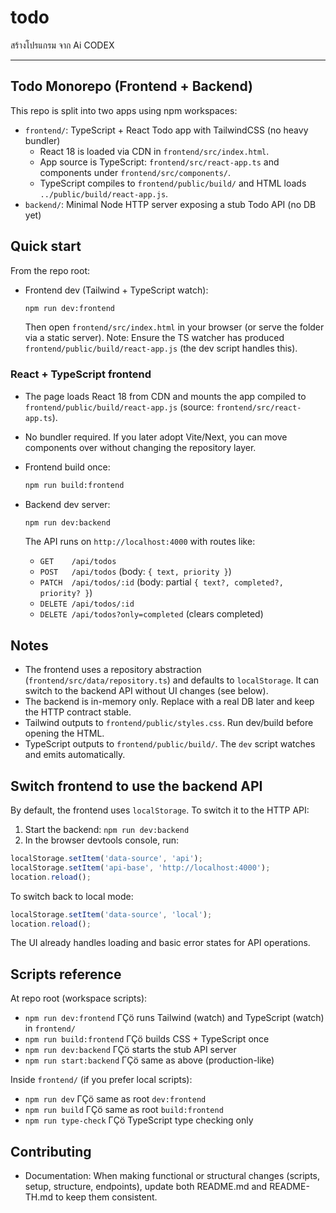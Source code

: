 ﻿# todo
สร้างโปรแกรม จาก Ai CODEX

---

## Todo Monorepo (Frontend + Backend)

This repo is split into two apps using npm workspaces:

- `frontend/`: TypeScript + React Todo app with TailwindCSS (no heavy bundler)
  - React 18 is loaded via CDN in `frontend/src/index.html`.
  - App source is TypeScript: `frontend/src/react-app.ts` and components under `frontend/src/components/`.
  - TypeScript compiles to `frontend/public/build/` and HTML loads `../public/build/react-app.js`.
- `backend/`: Minimal Node HTTP server exposing a stub Todo API (no DB yet)

## Quick start

From the repo root:

- Frontend dev (Tailwind + TypeScript watch):

  ```bash
  npm run dev:frontend
  ```

  Then open `frontend/src/index.html` in your browser (or serve the folder via a static server).
  Note: Ensure the TS watcher has produced `frontend/public/build/react-app.js` (the dev script handles this).

### React + TypeScript frontend

- The page loads React 18 from CDN and mounts the app compiled to `frontend/public/build/react-app.js` (source: `frontend/src/react-app.ts`).
- No bundler required. If you later adopt Vite/Next, you can move components over without changing the repository layer.

- Frontend build once:

  ```bash
  npm run build:frontend
  ```

- Backend dev server:

  ```bash
  npm run dev:backend
  ```

  The API runs on `http://localhost:4000` with routes like:

  - `GET    /api/todos`
  - `POST   /api/todos`        (body: `{ text, priority }`)
  - `PATCH  /api/todos/:id`    (body: partial `{ text?, completed?, priority? }`)
  - `DELETE /api/todos/:id`
  - `DELETE /api/todos?only=completed` (clears completed)

## Notes

- The frontend uses a repository abstraction (`frontend/src/data/repository.ts`) and defaults to `localStorage`. It can switch to the backend API without UI changes (see below).
- The backend is in-memory only. Replace with a real DB later and keep the HTTP contract stable.
- Tailwind outputs to `frontend/public/styles.css`. Run dev/build before opening the HTML.
 - TypeScript outputs to `frontend/public/build/`. The `dev` script watches and emits automatically.

## Switch frontend to use the backend API

By default, the frontend uses `localStorage`. To switch it to the HTTP API:

1) Start the backend: `npm run dev:backend`
2) In the browser devtools console, run:

```js
localStorage.setItem('data-source', 'api');
localStorage.setItem('api-base', 'http://localhost:4000');
location.reload();
```

To switch back to local mode:

```js
localStorage.setItem('data-source', 'local');
location.reload();
```

The UI already handles loading and basic error states for API operations.

## Scripts reference

At repo root (workspace scripts):

- `npm run dev:frontend` ΓÇö runs Tailwind (watch) and TypeScript (watch) in `frontend/`
- `npm run build:frontend` ΓÇö builds CSS + TypeScript once
- `npm run dev:backend` ΓÇö starts the stub API server
- `npm run start:backend` ΓÇö same as above (production-like)

Inside `frontend/` (if you prefer local scripts):

- `npm run dev` ΓÇö same as root `dev:frontend`
- `npm run build` ΓÇö same as root `build:frontend`
- `npm run type-check` ΓÇö TypeScript type checking only


## Contributing

- Documentation: When making functional or structural changes (scripts, setup, structure, endpoints), update both README.md and README-TH.md to keep them consistent.
